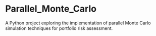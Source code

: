 # Parallel_Monte_Carlo
A Python project exploring the implementation of parallel Monte Carlo simulation techniques for portfolio risk assessment.
